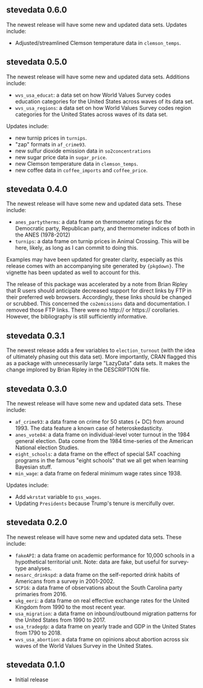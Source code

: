 stevedata 0.6.0
---------------------------------------------------------------------

The newest release will have some new and updated data sets. Updates include:

- Adjusted/streamlined Clemson temperature data in `clemson_temps`.

stevedata 0.5.0
---------------------------------------------------------------------

The newest release will have some new and updated data sets.  Additions include:

- `wvs_usa_educat`: a data set on how World Values Survey codes education categories for the United States across waves of its data set.
- `wvs_usa_regions`: a data set on how World Values Survey codes region categories for the United States across waves of its data set.

Updates include:

- new turnip prices in `turnips`.
- "zap" formats in `af_crime93`.
- new sulfur dioxide emission data in `so2concentrations`
- new sugar price data in `sugar_price`.
- new Clemson temperature data in `clemson_temps`.
- new coffee data in `coffee_imports` and `coffee_price`.

stevedata 0.4.0
---------------------------------------------------------------------

The newest release will have some new and updated data sets. These include:

- `anes_partytherms`: a data frame on thermometer ratings for the Democratic party, Republican party, and thermometer indices of both in the ANES (1978-2012)
- `turnips`: a data frame on turnip prices in Animal Crossing. This will be here, likely, as long as I can commit to doing this.

Examples may have been updated for greater clarity, especially as this release comes with an accompanying site generated by `{pkgdown}`. The vignette has been updated as well to account for this.

The release of this package was accelerated by a note from Brian Ripley that R users should anticipate decreased support for direct links by FTP in their preferred web browsers. Accordingly, these links should be changed or scrubbed. This concerned the `co2emissions` data and documentation. I removed those FTP links. There were no http:// or https:// corollaries. However, the bibliography is still sufficiently informative.

stevedata 0.3.1
---------------------------------------------------------------------

The newest release adds a few variables to `election_turnout` (with the idea of ultimately phasing out this data set). More importantly, CRAN flagged this as a package with unnecessarily large "LazyData" data sets. It makes the change implored by Brian Ripley in the DESCRIPTION file.


stevedata 0.3.0
---------------------------------------------------------------------

The newest release will have some new and updated data sets. These include:

- `af_crime93`: a data frame on crime for 50 states (+ DC) from around 1993. The data feature a known case of heteroskedasticity.
- `anes_vote84`: a data frame on individual-level voter turnout in the 1984 general election. Data come from the 1984 time-series of the American National election Studies.
- `eight_schools`: a data frame on the effect of special SAT coaching programs in the famous "eight schools" that we all get when learning Bayesian stuff.
- `min_wage`: a data frame on federal minimum wage rates since 1938.

Updates include:

- Add `wkrstat` variable to `gss_wages`.
- Updating `Presidents` because Trump's tenure is mercifully over.


stevedata 0.2.0
---------------------------------------------------------------------

The newest release will have some new and updated data sets. These include:

- `fakeAPI`: a data frame on academic performance for 10,000 schools in a hypothetical territorial unit. Note: data are fake, but useful for survey-type analyses.
- `nesarc_drinkspd`: a data frame on the self-reported drink habits of Americans from a survey in 2001-2002.
- `SCP16`: a data frame of observations about the South Carolina party primaries from 2016.
- `ukg_eeri`: a data frame on real effective exchange rates for the United Kingdom from 1990 to the most recent year.
- `usa_migration`: a data frame on inbound/outbound migration patterns for the United States from 1990 to 2017.
- `usa_tradegdp`: a data frame on yearly trade and GDP in the United States from 1790 to 2018.
- `wvs_usa_abortion`: a data frame on opinions about abortion across six waves of the World Values Survey in the United States.



stevedata 0.1.0
---------------------------------------------------------------------

- Initial release
